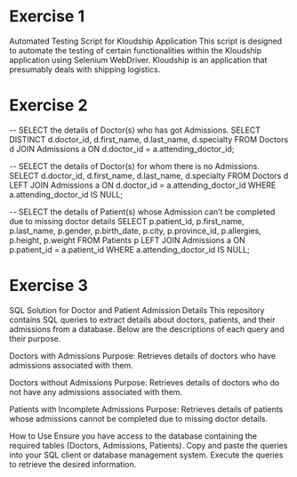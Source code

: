 # Exercise 1

Automated Testing Script for Kloudship Application
This script is designed to automate the testing of certain functionalities within the Kloudship application using Selenium WebDriver. Kloudship is an application that presumably deals with shipping logistics.

# Exercise 2
-- SELECT the details of Doctor(s) who has got Admissions.
SELECT DISTINCT d.doctor_id, d.first_name, d.last_name, d.specialty
FROM Doctors d
JOIN Admissions a ON d.doctor_id = a.attending_doctor_id;


-- SELECT the details of Doctor(s) for whom there is no Admissions.
SELECT d.doctor_id, d.first_name, d.last_name, d.specialty
FROM Doctors d
LEFT JOIN Admissions a ON d.doctor_id = a.attending_doctor_id
WHERE a.attending_doctor_id IS NULL;


-- SELECT the details of Patient(s) whose Admission can’t be completed due to missing doctor details
SELECT p.patient_id, p.first_name, p.last_name, p.gender, p.birth_date, p.city, p.province_id, p.allergies, p.height, p.weight
FROM Patients p
LEFT JOIN Admissions a ON p.patient_id = a.patient_id
WHERE a.attending_doctor_id IS NULL;

# Exercise 3

SQL Solution for Doctor and Patient Admission Details
This repository contains SQL queries to extract details about doctors, patients, and their admissions from a database. Below are the descriptions of each query and their purpose.

Doctors with Admissions Purpose: Retrieves details of doctors who have admissions associated with them.

Doctors without Admissions Purpose: Retrieves details of doctors who do not have any admissions associated with them.

Patients with Incomplete Admissions Purpose: Retrieves details of patients whose admissions cannot be completed due to missing doctor details.

How to Use Ensure you have access to the database containing the required tables (Doctors, Admissions, Patients). Copy and paste the queries into your SQL client or database management system. Execute the queries to retrieve the desired information.
